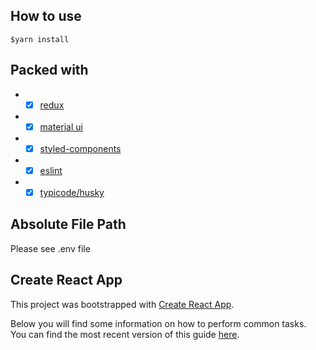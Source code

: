 ## How to use

```
$yarn install
```

## Packed with

- - [x] [redux](https://redux.js.org/)
- - [x] [material ui](https://material-ui.com/)
- - [x] [styled-components](https://github.com/styled-components/styled-components)
- - [x] [eslint](https://eslint.org/)
- - [x] [typicode/husky](https://github.com/typicode/husky)

## Absolute File Path

Please see .env file

## Create React App

This project was bootstrapped with [Create React App](https://github.com/facebookincubator/create-react-app).

Below you will find some information on how to perform common tasks.<br>
You can find the most recent version of this guide [here](https://github.com/facebookincubator/create-react-app/blob/master/packages/react-scripts/template/README.md).
